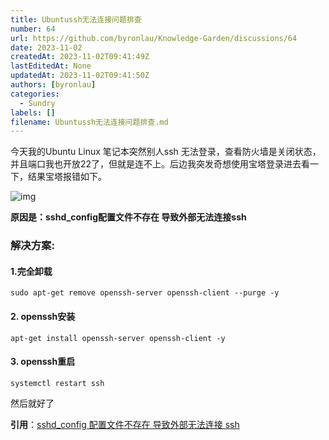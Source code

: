 ```yaml
---
title: Ubuntussh无法连接问题排查
number: 64
url: https://github.com/byronlau/Knowledge-Garden/discussions/64
date: 2023-11-02
createdAt: 2023-11-02T09:41:49Z
lastEditedAt: None
updatedAt: 2023-11-02T09:41:50Z
authors: [byronlau]
categories: 
  - Sundry
labels: []
filename: Ubuntussh无法连接问题排查.md
---
```


今天我的Ubuntu Linux 笔记本突然别人ssh 无法登录，查看防火墙是关闭状态，并且端口我也开放22了，但就是连不上。后边我突发奇想使用宝塔登录进去看一下，结果宝塔报错如下。

<!-- more -->

![img](https://fastly.jsdelivr.net/gh/byronlau/imgs/doc/202307072219135387034.png)

**原因是：sshd_config配置文件不存在 导致外部无法连接ssh**

### 解决方案:

#### 1.完全卸载

```shell
sudo apt-get remove openssh-server openssh-client --purge -y
```

#### 2. openssh安装

```shell
apt-get install openssh-server openssh-client -y
```

#### 3. openssh重启

```shell
systemctl restart ssh
```

然后就好了

**引用**：[sshd_config 配置文件不存在 导致外部无法连接 ssh](https://www.cnblogs.com/rainsc/p/16804277.html)
<script src="https://giscus.app/client.js"
    data-repo="byronlau/Knowledge-Garden"
    data-repo-id="R_kgDOKkfaDQ"
    data-mapping="number"
    data-term="64"
    data-reactions-enabled="1"
    data-emit-metadata="0"
    data-input-position="bottom"
    data-theme="light"
    data-lang="zh-CN"
    crossorigin="anonymous"
    async>
</script>
        